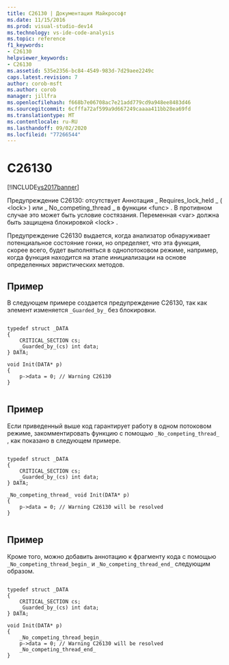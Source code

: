 ```yaml
---
title: C26130 | Документация Майкрософт
ms.date: 11/15/2016
ms.prod: visual-studio-dev14
ms.technology: vs-ide-code-analysis
ms.topic: reference
f1_keywords:
- C26130
helpviewer_keywords:
- C26130
ms.assetid: 535e2356-bc84-4549-983d-7d29aee2249c
caps.latest.revision: 7
author: corob-msft
ms.author: corob
manager: jillfra
ms.openlocfilehash: f668b7e06708ac7e21add779cd9a948ee8483d46
ms.sourcegitcommit: 6cfffa72af599a9d667249caaaa411bb28ea69fd
ms.translationtype: MT
ms.contentlocale: ru-RU
ms.lasthandoff: 09/02/2020
ms.locfileid: "77266544"
---
```

# <a name="c26130"></a>C26130
[!INCLUDE[vs2017banner](../includes/vs2017banner.md)]

Предупреждение C26130: отсутствует Аннотация \_ Requires_lock_held \_ ( \<lock> ) или \_ No_competing_thread \_ в функции \<func> . В противном случае это может быть условие состязания. Переменная \<var> должна быть защищена блокировкой \<lock> .  
  
 Предупреждение C26130 выдается, когда анализатор обнаруживает потенциальное состояние гонки, но определяет, что эта функция, скорее всего, будет выполняться в однопотоковом режиме, например, когда функция находится на этапе инициализации на основе определенных эвристических методов.  
  
## <a name="example"></a>Пример  
 В следующем примере создается предупреждение C26130, так как элемент изменяется `_Guarded_by_` без блокировки.  
  
```  
  
typedef struct _DATA   
{  
    CRITICAL_SECTION cs;  
    _Guarded_by_(cs) int data;  
} DATA;  
  
void Init(DATA* p)   
{  
    p->data = 0; // Warning C26130  
}  
  
```  
  
## <a name="example"></a>Пример  
 Если приведенный выше код гарантирует работу в одном потоковом режиме, закомментировать функцию с помощью `_No_competing_thread_` , как показано в следующем примере.  
  
```  
  
typedef struct _DATA   
{  
    CRITICAL_SECTION cs;  
    _Guarded_by_(cs) int data;  
} DATA;  
  
_No_competing_thread_ void Init(DATA* p)   
{  
    p->data = 0; // Warning C26130 will be resolved  
}  
  
```  
  
## <a name="example"></a>Пример  
 Кроме того, можно добавить аннотацию к фрагменту кода с помощью `_No_competing_thread_begin_` и `_No_competing_thread_end_` следующим образом.  
  
```  
  
typedef struct _DATA   
{  
    CRITICAL_SECTION cs;  
    _Guarded_by_(cs) int data;  
} DATA;  
  
void Init(DATA* p)   
{  
    _No_competing_thread_begin_  
    p->data = 0; // Warning C26130 will be resolved  
    _No_competing_thread_end_  
}  
  
```
